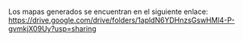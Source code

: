 Los mapas generados se encuentran en el siguiente enlace:
https://drive.google.com/drive/folders/1apldN6YDHnzsGswHMl4-P-gvmkjX09Uy?usp=sharing

